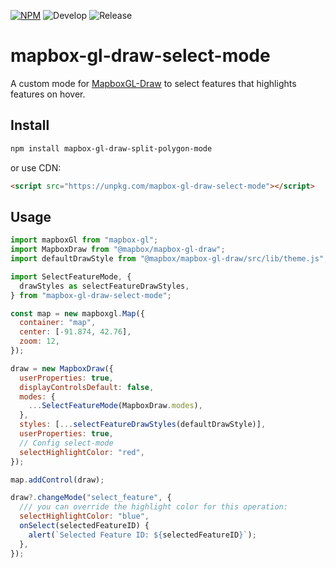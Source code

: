 [![NPM](https://img.shields.io/npm/v/mapbox-gl-draw-select-mode.svg)](https://www.npmjs.com/package/mapbox-gl-draw-select-mode)
![Develop](https://github.com/reyhanemasumi/mapbox-gl-draw-select-mode/workflows/Develop/badge.svg)
![Release](https://github.com/reyhanemasumi/mapbox-gl-draw-select-mode/workflows/Release/badge.svg)

# mapbox-gl-draw-select-mode

A custom mode for [MapboxGL-Draw](https://github.com/mapbox/mapbox-gl-draw) to select features that highlights features on hover.

## Install

```bash
npm install mapbox-gl-draw-split-polygon-mode
```

or use CDN:

```html
<script src="https://unpkg.com/mapbox-gl-draw-select-mode"></script>
```

## Usage

```js
import mapboxGl from "mapbox-gl";
import MapboxDraw from "@mapbox/mapbox-gl-draw";
import defaultDrawStyle from "@mapbox/mapbox-gl-draw/src/lib/theme.js";

import SelectFeatureMode, {
  drawStyles as selectFeatureDrawStyles,
} from "mapbox-gl-draw-select-mode";

const map = new mapboxgl.Map({
  container: "map",
  center: [-91.874, 42.76],
  zoom: 12,
});

draw = new MapboxDraw({
  userProperties: true,
  displayControlsDefault: false,
  modes: {
    ...SelectFeatureMode(MapboxDraw.modes),
  },
  styles: [...selectFeatureDrawStyles(defaultDrawStyle)],
  userProperties: true,
  // Config select-mode
  selectHighlightColor: "red",
});

map.addControl(draw);

draw?.changeMode("select_feature", {
  /// you can override the highlight color for this operation:
  selectHighlightColor: "blue",
  onSelect(selectedFeatureID) {
    alert(`Selected Feature ID: ${selectedFeatureID}`);
  },
});
```
